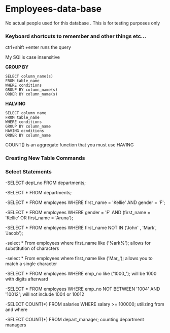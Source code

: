 # Employees-data-base
No actual people used for this database . This is for testing purposes only 

### Keyboard shortcuts to remember and other things etc... 
  ctrl+shift +enter   runs the query 
  
  My SQl is case insensitive


**GROUP BY** 
```
SELECT column_name(s)
FROM table_name
WHERE conditions 
GROUP BY column_name(s)
ORDER BY column_name(s)
```
**HALVING**
```
SELECT column_name
FROM table_name
WHERE conditions
GROUP BY column_name
HAVING ocnditions
ORDER BY column_name 
```


COUNT() is an aggregate function that you must use HAVING 


### Creating New Table Commands 



### Select Statements 


-SELECT
    dept_no
FROM
    departments;
    
    
    
-SELECT
    *
FROM
    departments;
    
    
    
-SELECT
    *
FROM
    employees
WHERE
    first_name = 'Kellie' AND gender = 'F';
    
    
-SELECT
    *
FROM
    employees
WHERE
    gender = 'F' AND (first_name = 'Kellie' OR first_name = 'Aruna');
    
    
-SELECT
    *
FROM
    employees
WHERE
    first_name NOT IN ('John' , 'Mark', 'Jacob');
    
    
-select 
* 
From 
employees
where 
first_name like ('%ark%');  allows for substitution of characters

-select 
* 
From 
employees
where 
first_name like ('Mar_');   allows you to match a single character

-SELECT 
    *
FROM
    employees
WHERE
	emp_no like ('1000_');   will be 1000 with digits afterward 
  
-SELECT 
    *
FROM
    employees
WHERE
    emp_no NOT BETWEEN '1004' AND '10012'; will not include 1004 or 10012 
  
 -SELECT 
    COUNT(*)
FROM
    salaries
WHERE
    salary >= 100000; 
    utilizing from and where 

 -SELECT 
    COUNT(*)
FROM
    depart_manager;   counting department managers
 
 
